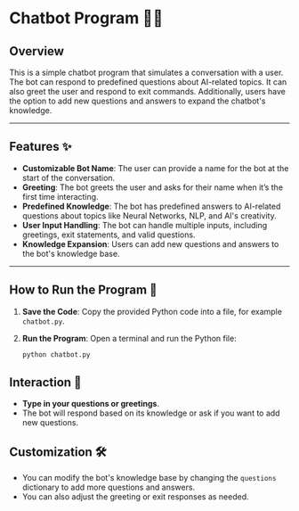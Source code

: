 # Chatbot Program 🤖💬

## Overview
This is a simple chatbot program that simulates a conversation with a user. The bot can respond to predefined questions about AI-related topics. It can also greet the user and respond to exit commands. Additionally, users have the option to add new questions and answers to expand the chatbot's knowledge.

---

## Features ✨

- **Customizable Bot Name**: The user can provide a name for the bot at the start of the conversation.
- **Greeting**: The bot greets the user and asks for their name when it’s the first time interacting.
- **Predefined Knowledge**: The bot has predefined answers to AI-related questions about topics like Neural Networks, NLP, and AI's creativity.
- **User Input Handling**: The bot can handle multiple inputs, including greetings, exit statements, and valid questions.
- **Knowledge Expansion**: Users can add new questions and answers to the bot's knowledge base.

---

## How to Run the Program 🚀

1. **Save the Code**: Copy the provided Python code into a file, for example `chatbot.py`.

2. **Run the Program**: Open a terminal and run the Python file:

   ```bash
   python chatbot.py

## Interaction 💬

- **Type in your questions or greetings**.
- The bot will respond based on its knowledge or ask if you want to add new questions.

## Customization 🛠️

- You can modify the bot's knowledge base by changing the `questions` dictionary to add more questions and answers.
- You can also adjust the greeting or exit responses as needed.
